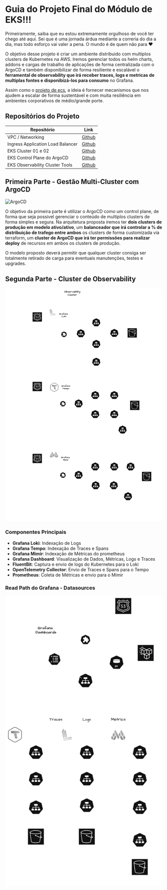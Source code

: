 
# Guia do Projeto Final do Módulo de EKS!!!

Primeiramente, saiba que eu estou extremamente orgulhoso de você ter chego até aqui. Sei que é uma jornada árdua mediante a correria do dia a dia, mas todo esforço vai valer a pena. O mundo é de quem não para :heart: 

O objetivo desse projeto é criar um ambiente distribuido com multiplos clusters de Kubernetes na AWS. Iremos gerenciar todos os helm charts, addons e cargas de trabalho de aplicações de forma centralizada com o ArgoCD e também disponibilizar de forma resiliente e escalável o **ferramental de observability que irá receber traces, logs e metricas de multiplas fontes e disponibizá-los para consumo** no Grafana. 

Assim como o [projeto de ecs](/extras/ecs-projeto-final/), a ideia é fornecer mecanismos que nos ajudem a escalar de forma sustentável e com muita resiliência em ambientes corporativos de médio/grande porte. 


## Repositórios do Projeto

| Repositório                       | Link                                                                                                                  |
|-----------------------------------|-----------------------------------------------------------------------------------------------------------------------|
| VPC / Networking                  | [Github](https://github.com/msfidelis/linuxtips-curso-containers-aws-eks-networking)                                  |
| Ingress Application Load Balancer | [Github](https://github.com/msfidelis/linuxtips-curso-containers-aws-eks-multicluster-management/tree/main/ingress)   |
| EKS Cluster 01 e 02               | [Github](https://github.com/msfidelis/linuxtips-curso-containers-aws-eks-multicluster-management/tree/main/clusters)  |
| EKS Control Plane do ArgoCD       | [Github](https://github.com/msfidelis/linuxtips-curso-containers-aws-eks-multicluster-management/tree/main/clusters)  |
| EKS Observability Cluster Tools   | [Github](https://github.com/msfidelis/linuxtips-curso-containers-aws-eks-observability-cluster)                       |

## Primeira Parte - Gestão Multi-Cluster com ArgoCD 

![ArgoCD](/assets/projeto-final-argocd-workload.drawio.png)

O objetivo da primeira parte é utilizar o ArgoCD como um control plane, de forma que seja possivel gerenciar o conteúdo de multiplos clusters de forma simples e segura. Na arquitetura proposta iremos ter **dois clusters de produção em modelo ativo/ativo**, um **balanceador que irá controlar a % de distribuição de trafego entre ambos** os clusters de forma customizada via terraform, um **cluster de ArgoCD que irá ter permissões para realizar deploy** de recursos em ambos os clusters de produção.

O modelo proposto deverá permitir que qualquer cluster consiga ser totalmente retirado de carga para eventuais manutenções, testes e upgrades. 


## Segunda Parte - Cluster de Observability 

![Observability](/assets/projeto-final-observability.drawio.png)

### Componentes Principais

* **Grafana Loki**: Indexação de Logs
* **Grafana Tempo**: Indexação de Traces e Spans
* **Grafana Mimir**: Indexação de Métricas do prometheus 
* **Grafana Dashboard**: Visualização de Dados, Métricas, Logs e Traces
* **FluentBit**: Captura e envio de logs do Kubernetes para o Loki
* **OpenTelemetry Collector**: Envio de Traces e Spans para o Tempo
* **Prometheus**: Coleta de Métricas e envio para o Mimir


### Read Path do Grafana - Datasources

![Grafana](/assets/projeto-final-grafana.png)